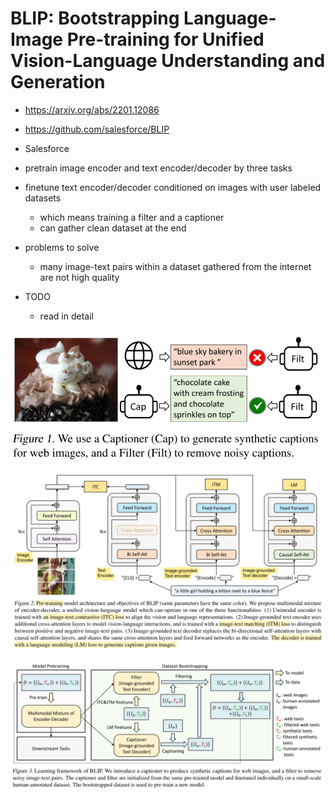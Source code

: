 # BLIP: Bootstrapping Language-Image Pre-training for Unified Vision-Language Understanding and Generation



- https://arxiv.org/abs/2201.12086
- https://github.com/salesforce/BLIP

- Salesforce
- pretrain image encoder and text encoder/decoder by three tasks
- finetune text encoder/decoder conditioned on images with user labeled datasets
  - which means training a filter and a captioner
  - can gather clean dataset at the end
- problems to solve
  - many image-text pairs within a dataset gathered from the internet are not high quality
- TODO
  - read in detail



<img src="./assets/image-20230307223409894.png" alt="image-20230307223409894" style="zoom:67%;" />



![image-20230307223452533](./assets/image-20230307223452533.png)

![image-20230307223520451](./assets/image-20230307223520451.png)